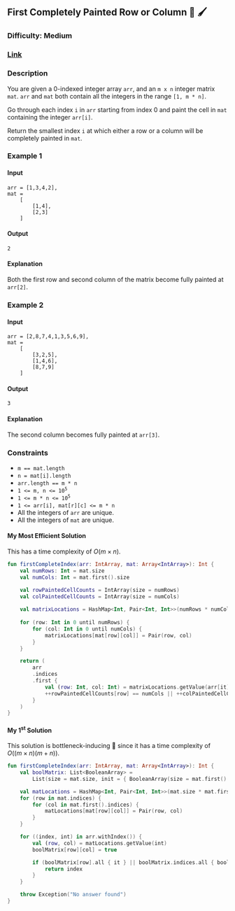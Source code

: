 ## First Completely Painted Row or Column :art: :paintbrush:
### Difficulty: Medium
### [Link](https://leetcode.com/problems/first-completely-painted-row-or-column/)

### Description

You are given a 0-indexed integer array `arr`, and an `m x n` integer matrix `mat`. `arr` and `mat` both contain all the integers in the range `[1, m * n]`.

Go through each index `i` in `arr` starting from index 0 and paint the cell in `mat` containing the integer `arr[i]`.

Return the smallest index `i` at which either a row or a column will be completely painted in `mat`.

### Example 1

#### Input

```
arr = [1,3,4,2],
mat =
    [
        [1,4],
        [2,3]
    ]
```

#### Output
`2`

#### Explanation

Both the first row and second column of the matrix become fully painted at `arr[2]`.

### Example 2

#### Input

```
arr = [2,8,7,4,1,3,5,6,9],
mat =
    [
        [3,2,5],
        [1,4,6],
        [8,7,9]
    ]
```

#### Output
`3`

#### Explanation

The second column becomes fully painted at `arr[3]`.

### Constraints
- `m == mat.length`
- `n = mat[i].length`
- `arr.length == m * n`
- <code>1 <= m, n <= 10<sup>5</sup></code>
- <code>1 <= m * n <= 10<sup>5</sup></code>
- `1 <= arr[i], mat[r][c] <= m * n`
- All the integers of `arr` are unique.
- All the integers of `mat` are unique.

#### My Most Efficient Solution

This has a time complexity of $O(m \times n)$.

```kotlin
fun firstCompleteIndex(arr: IntArray, mat: Array<IntArray>): Int {
    val numRows: Int = mat.size
    val numCols: Int = mat.first().size

    val rowPaintedCellCounts = IntArray(size = numRows)
    val colPaintedCellCounts = IntArray(size = numCols)
    
    val matrixLocations = HashMap<Int, Pair<Int, Int>>(numRows * numCols)
    
    for (row: Int in 0 until numRows) {
        for (col: Int in 0 until numCols) {
            matrixLocations[mat[row][col]] = Pair(row, col)
        }
    }

    return (
        arr
        .indices
        .first {
            val (row: Int, col: Int) = matrixLocations.getValue(arr[it])
            ++rowPaintedCellCounts[row] == numCols || ++colPaintedCellCounts[col] == numRows
        }
    )
}
```

#### My 1<sup>st</sup> Solution

This solution is bottleneck-inducing :champagne: since it has a time complexity of $O((m \times n)(m + n))$.

```kotlin
fun firstCompleteIndex(arr: IntArray, mat: Array<IntArray>): Int {
    val boolMatrix: List<BooleanArray> =
        List(size = mat.size, init = { BooleanArray(size = mat.first().size) })

    val matLocations = HashMap<Int, Pair<Int, Int>>(mat.size * mat.first().size)
    for (row in mat.indices) {
        for (col in mat.first().indices) {
            matLocations[mat[row][col]] = Pair(row, col)
        }
    }

    for ((index, int) in arr.withIndex()) {
        val (row, col) = matLocations.getValue(int)
        boolMatrix[row][col] = true

        if (boolMatrix[row].all { it } || boolMatrix.indices.all { boolMatrix[it][col] }) {
            return index
        }
    }

    throw Exception("No answer found")
}
```